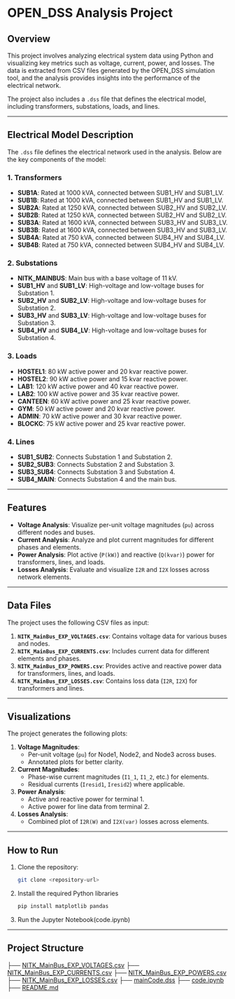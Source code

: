 # OPEN_DSS Analysis Project

## Overview

This project involves analyzing electrical system data using Python and visualizing key metrics such as voltage, current, power, and losses. The data is extracted from CSV files generated by the OPEN_DSS simulation tool, and the analysis provides insights into the performance of the electrical network.

The project also includes a `.dss` file that defines the electrical model, including transformers, substations, loads, and lines.

---

## Electrical Model Description

The `.dss` file defines the electrical network used in the analysis. Below are the key components of the model:

### 1. **Transformers**

- **SUB1A**: Rated at 1000 kVA, connected between SUB1_HV and SUB1_LV.
- **SUB1B**: Rated at 1000 kVA, connected between SUB1_HV and SUB1_LV.
- **SUB2A**: Rated at 1250 kVA, connected between SUB2_HV and SUB2_LV.
- **SUB2B**: Rated at 1250 kVA, connected between SUB2_HV and SUB2_LV.
- **SUB3A**: Rated at 1600 kVA, connected between SUB3_HV and SUB3_LV.
- **SUB3B**: Rated at 1600 kVA, connected between SUB3_HV and SUB3_LV.
- **SUB4A**: Rated at 750 kVA, connected between SUB4_HV and SUB4_LV.
- **SUB4B**: Rated at 750 kVA, connected between SUB4_HV and SUB4_LV.

### 2. **Substations**

- **NITK_MAINBUS**: Main bus with a base voltage of 11 kV.
- **SUB1_HV** and **SUB1_LV**: High-voltage and low-voltage buses for Substation 1.
- **SUB2_HV** and **SUB2_LV**: High-voltage and low-voltage buses for Substation 2.
- **SUB3_HV** and **SUB3_LV**: High-voltage and low-voltage buses for Substation 3.
- **SUB4_HV** and **SUB4_LV**: High-voltage and low-voltage buses for Substation 4.

### 3. **Loads**

- **HOSTEL1**: 80 kW active power and 20 kvar reactive power.
- **HOSTEL2**: 90 kW active power and 15 kvar reactive power.
- **LAB1**: 120 kW active power and 40 kvar reactive power.
- **LAB2**: 100 kW active power and 35 kvar reactive power.
- **CANTEEN**: 60 kW active power and 25 kvar reactive power.
- **GYM**: 50 kW active power and 20 kvar reactive power.
- **ADMIN**: 70 kW active power and 30 kvar reactive power.
- **BLOCKC**: 75 kW active power and 25 kvar reactive power.

### 4. **Lines**

- **SUB1_SUB2**: Connects Substation 1 and Substation 2.
- **SUB2_SUB3**: Connects Substation 2 and Substation 3.
- **SUB3_SUB4**: Connects Substation 3 and Substation 4.
- **SUB4_MAIN**: Connects Substation 4 and the main bus.

---

## Features

- **Voltage Analysis**: Visualize per-unit voltage magnitudes (`pu`) across different nodes and buses.
- **Current Analysis**: Analyze and plot current magnitudes for different phases and elements.
- **Power Analysis**: Plot active (`P(kW)`) and reactive (`Q(kvar)`) power for transformers, lines, and loads.
- **Losses Analysis**: Evaluate and visualize `I2R` and `I2X` losses across network elements.

---

## Data Files

The project uses the following CSV files as input:

1. **`NITK_MainBus_EXP_VOLTAGES.csv`**: Contains voltage data for various buses and nodes.
2. **`NITK_MainBus_EXP_CURRENTS.csv`**: Includes current data for different elements and phases.
3. **`NITK_MainBus_EXP_POWERS.csv`**: Provides active and reactive power data for transformers, lines, and loads.
4. **`NITK_MainBus_EXP_LOSSES.csv`**: Contains loss data (`I2R`, `I2X`) for transformers and lines.

---

## Visualizations

The project generates the following plots:

1. **Voltage Magnitudes**:
   - Per-unit voltage (`pu`) for Node1, Node2, and Node3 across buses.
   - Annotated plots for better clarity.
2. **Current Magnitudes**:
   - Phase-wise current magnitudes (`I1_1`, `I1_2`, etc.) for elements.
   - Residual currents (`Iresid1`, `Iresid2`) where applicable.
3. **Power Analysis**:
   - Active and reactive power for terminal 1.
   - Active power for line data from terminal 2.
4. **Losses Analysis**:
   - Combined plot of `I2R(W)` and `I2X(var)` losses across elements.

---

## How to Run

1. Clone the repository:
   ```bash
   git clone <repository-url>
   ```
2. Install the required Python libraries
   ```bash
   pip install matplotlib pandas
   ```
3. Run the Jupyter Notebook(code.ipynb)

---

## Project Structure

├── [NITK_MainBus_EXP_VOLTAGES.csv](NITK_MainBus_EXP_VOLTAGES.CSV)
├── [NITK_MainBus_EXP_CURRENTS.csv](NITK_MainBus_EXP_CURRENTS.CSV)
├── [NITK_MainBus_EXP_POWERS.csv](NITK_MainBus_EXP_POWERS.CSV)
├── [NITK_MainBus_EXP_LOSSES.csv](NITK_MainBus_EXP_LOSSES.CSV)
├── [mainCode.dss](mainCode.dss)
├── [code.ipynb](code.ipynb)
├── [README.md](README.md)
